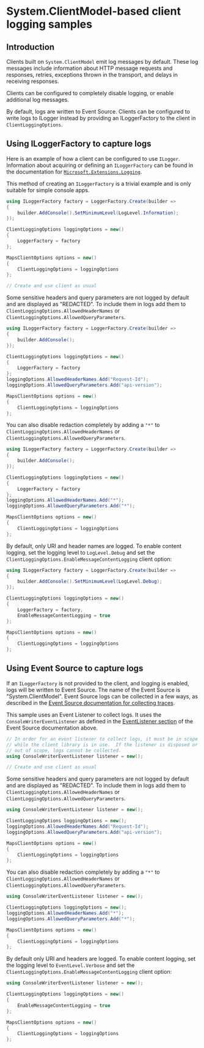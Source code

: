 # System.ClientModel-based client logging samples

## Introduction

Clients built on `System.ClientModel` emit log messages by default. These log messages include information about HTTP message requests and responses, retries, exceptions thrown in the transport, and delays in receiving responses.

Clients can be configured to completely disable logging, or enable additional log messages.

By default, logs are written to Event Source. Clients can be configured to write logs to ILogger instead by providing an ILoggerFactory to the client in `ClientLoggingOptions`.

## Using ILoggerFactory to capture logs

Here is an example of how a client can be configured to use `ILogger`. Information about acquiring or defining an `ILoggerFactory` can be found in the documentation for [`Microsoft.Extensions.Logging`](https://learn.microsoft.com/dotnet/core/extensions/logging?tabs=command-line).

This method of creating an `ILoggerFactory` is a trivial example and is only suitable for simple console apps.

```C# Snippet:UseILoggerFactoryToCaptureLogs
using ILoggerFactory factory = LoggerFactory.Create(builder =>
{
    builder.AddConsole().SetMinimumLevel(LogLevel.Information);
});

ClientLoggingOptions loggingOptions = new()
{
    LoggerFactory = factory
};

MapsClientOptions options = new()
{
    ClientLoggingOptions = loggingOptions
};

// Create and use client as usual
```

Some sensitive headers and query parameters are not logged by default and are displayed as "REDACTED". To include them in logs add them to `ClientLoggingOptions.AllowedHeaderNames` or `ClientLoggingOptions.AllowedQueryParameters`.

```C# Snippet:LoggingRedactedHeaderILogger
using ILoggerFactory factory = LoggerFactory.Create(builder =>
{
    builder.AddConsole();
});

ClientLoggingOptions loggingOptions = new()
{
    LoggerFactory = factory
};
loggingOptions.AllowedHeaderNames.Add("Request-Id");
loggingOptions.AllowedQueryParameters.Add("api-version");

MapsClientOptions options = new()
{
    ClientLoggingOptions = loggingOptions
};
```

You can also disable redaction completely by adding a `"*"` to `ClientLoggingOptions.AllowedHeaderNames` or `ClientLoggingOptions.AllowedQueryParameters`.

```C# Snippet:LoggingAllRedactedHeadersILogger
using ILoggerFactory factory = LoggerFactory.Create(builder =>
{
    builder.AddConsole();
});

ClientLoggingOptions loggingOptions = new()
{
    LoggerFactory = factory
};
loggingOptions.AllowedHeaderNames.Add("*");
loggingOptions.AllowedQueryParameters.Add("*");

MapsClientOptions options = new()
{
    ClientLoggingOptions = loggingOptions
};
```

By default, only URI and header names are logged. To enable content logging, set the logging level to `LogLevel.Debug` and set the `ClientLoggingOptions.EnableMessageContentLogging` client option:


```C# Snippet:EnableContentLoggingILogger
using ILoggerFactory factory = LoggerFactory.Create(builder =>
{
    builder.AddConsole().SetMinimumLevel(LogLevel.Debug);
});

ClientLoggingOptions loggingOptions = new()
{
    LoggerFactory = factory,
    EnableMessageContentLogging = true
};

MapsClientOptions options = new()
{
    ClientLoggingOptions = loggingOptions
};
```

## Using Event Source to capture logs

If an `ILoggerFactory` is not provided to the client, and logging is enabled, logs will be written to Event Source. The name of the Event Source is "System.ClientModel". Event Source logs can be collected in a few ways, as described in the [Event Source documentation for collecting traces](https://learn.microsoft.com/dotnet/core/diagnostics/eventsource-collect-and-view-traces).

This sample uses an Event Listener to collect logs. It uses the `ConsoleWriterEventListener` as defined in the [EventListener section](https://learn.microsoft.com/dotnet/core/diagnostics/eventsource-collect-and-view-traces#eventlistener) of the Event Source documentation above.

```C# Snippet:UseEventSourceToCaptureLogs
// In order for an event listener to collect logs, it must be in scope and active
// while the client library is in use.  If the listener is disposed or otherwise
// out of scope, logs cannot be collected.
using ConsoleWriterEventListener listener = new();

// Create and use client as usual
```

Some sensitive headers and query parameters are not logged by default and are displayed as "REDACTED". To include them in logs add them to `ClientLoggingOptions.AllowedHeaderNames` or `ClientLoggingOptions.AllowedQueryParameters`.

```C# Snippet:LoggingRedactedHeaderEventSource
using ConsoleWriterEventListener listener = new();

ClientLoggingOptions loggingOptions = new();
loggingOptions.AllowedHeaderNames.Add("Request-Id");
loggingOptions.AllowedQueryParameters.Add("api-version");

MapsClientOptions options = new()
{
    ClientLoggingOptions = loggingOptions
};
```

You can also disable redaction completely by adding a `"*"` to `ClientLoggingOptions.AllowedHeaderNames` or `ClientLoggingOptions.AllowedQueryParameters`.

```C# Snippet:LoggingAllRedactedHeadersEventSource
using ConsoleWriterEventListener listener = new();

ClientLoggingOptions loggingOptions = new();
loggingOptions.AllowedHeaderNames.Add("*");
loggingOptions.AllowedQueryParameters.Add("*");

MapsClientOptions options = new()
{
    ClientLoggingOptions = loggingOptions
};
```

By default only URI and headers are logged. To enable content logging, set the logging level to `EventLevel.Verbose` and set the `ClientLoggingOptions.EnableMessageContentLogging` client option:

```C# Snippet:EnableContentLoggingEventSource
using ConsoleWriterEventListener listener = new();

ClientLoggingOptions loggingOptions = new()
{
    EnableMessageContentLogging = true
};

MapsClientOptions options = new()
{
    ClientLoggingOptions = loggingOptions
};
```
